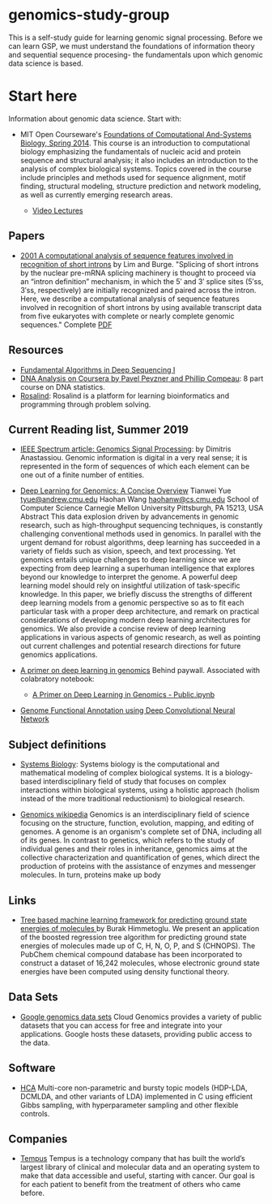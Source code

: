 # genomics-study-group

This is a self-study guide for learning genomic signal processing. Before we can learn GSP, we must understand the foundations of information theory and sequential sequence procesing- the fundamentals upon which genomic data science is based.

# Start here
Information about genomic data science. Start with:
- MIT Open Courseware's [Foundations of Computational And-Systems Biology, Spring 2014](https://ocw.mit.edu/courses/biology/7-91j-foundations-of-computational-and-systems-biology-spring-2014/index.htm). 
This course is an introduction to computational biology emphasizing the fundamentals of nucleic acid and protein sequence and structural analysis; it also includes an introduction to the analysis of complex biological systems. Topics covered in the course include principles and methods used for sequence alignment, motif finding, structural modeling, structure prediction and network modeling, as well as currently emerging research areas.

  - [Video Lectures](https://ocw.mit.edu/courses/biology/7-91j-foundations-of-computational-and-systems-biology-spring-2014/video-lectures/)

## Papers
- [2001 A computational analysis of sequence features involved in recognition of short introns](https://www.pnas.org/content/98/20/11193) by Lim and Burge. "Splicing of short introns by the nuclear pre-mRNA splicing machinery is thought to proceed via an “intron definition” mechanism, in which the 5′ and 3′ splice sites (5′ss, 3′ss, respectively) are initially recognized and paired across the intron. Here, we describe a computational analysis of sequence features involved in recognition of short introns by using available transcript data from five eukaryotes with complete or nearly complete genomic sequences." Complete [PDF](https://www.pnas.org/content/pnas/98/20/11193.full.pdf)

## Resources
- [Fundamental Algorithms in Deep Sequencing I](http://bioinformaticsalgorithms.com/)
- [DNA Analysis on Coursera by Pavel Pevzner and Phillip Compeau](https://www.coursera.org/learn/dna-analysis): 8 part course on DNA statistics.
- [Rosalind](http://rosalind.info/problems/locations): Rosalind is a platform for learning bioinformatics and programming through problem solving.

## Current Reading list, Summer 2019

- [IEEE Spectrum article: Genomics Signal Processing](https://pdfs.semanticscholar.org/eb87/1f4b1840e9357a78df2a1809161dbbee4796.pdf): 
by Dimitris Anastassiou. Genomic information is digital in a very real sense; it is
represented in the form of sequences of which each element
can be one out of a finite number of entities. 

- [Deep Learning for Genomics: A Concise Overview](https://arxiv.org/pdf/1802.00810.pdf) Tianwei Yue tyue@andrew.cmu.edu
Haohan Wang haohanw@cs.cmu.edu
School of Computer Science
Carnegie Mellon University
Pittsburgh, PA 15213, USA
Abstract
This data explosion driven by advancements in genomic research, such as high-throughput
sequencing techniques, is constantly challenging conventional methods used in genomics.
In parallel with the urgent demand for robust algorithms, deep learning has succeeded
in a variety of fields such as vision, speech, and text processing. Yet genomics entails
unique challenges to deep learning since we are expecting from deep learning a superhuman
intelligence that explores beyond our knowledge to interpret the genome. A powerful deep
learning model should rely on insightful utilization of task-specific knowledge. In this
paper, we briefly discuss the strengths of different deep learning models from a genomic
perspective so as to fit each particular task with a proper deep architecture, and remark on
practical considerations of developing modern deep learning architectures for genomics. We
also provide a concise review of deep learning applications in various aspects of genomic
research, as well as pointing out current challenges and potential research directions for
future genomics applications.


- [A primer on deep learning in genomics](https://www.nature.com/articles/s41588-018-0295-5.epdf?no_publisher_access=1&r3_referer=nature) Behind paywall. Associated with colabratory notebook:
  - [A Primer on Deep Learning in Genomics - Public.ipynb](https://colab.research.google.com/drive/17E4h5aAOioh5DiTo7MZg4hpL6Z_0FyWr#scrollTo=eiiwjw4yhX0P)

- [Genome Functional Annotation using Deep Convolutional
Neural Network](https://www.biorxiv.org/content/biorxiv/early/2018/05/25/330308.full.pdf)

## Subject definitions

- [Systems Biology](https://en.wikipedia.org/wiki/Systems_biology): Systems biology is the computational and mathematical modeling of complex biological systems. It is a biology-based interdisciplinary field of study that focuses on complex interactions within biological systems, using a holistic approach (holism instead of the more traditional reductionism) to biological research.

- [Genomics wikipedia](https://en.wikipedia.org/wiki/Genomics) Genomics is an interdisciplinary field of science focusing on the structure, function, evolution, mapping, and editing of genomes. A genome is an organism's complete set of DNA, including all of its genes. In contrast to genetics, which refers to the study of individual genes and their roles in inheritance, genomics aims at the collective characterization and quantification of genes, which direct the production of proteins with the assistance of enzymes and messenger molecules. In turn, proteins make up body 

## Links
- [Tree based machine learning framework for predicting ground state energies of molecules ](https://arxiv.org/abs/1609.07124) 
by Burak Himmetoglu.  We present an application of the boosted regression tree algorithm for predicting ground state energies of molecules made up of C, H, N, O, P, and S (CHNOPS). The PubChem chemical compound database has been incorporated to construct a dataset of 16,242 molecules, whose electronic ground state energies have been computed using density functional theory.

## Data Sets
- [Google genomics data sets](https://cloud.google.com/genomics/docs/public-datasets/) Cloud Genomics provides a variety of public datasets that you can access for free and integrate into your applications. Google hosts these datasets, providing public access to the data.

## Software
- [HCA](https://mloss.org/software/title/?page=11) Multi-core non-parametric and bursty topic models (HDP-LDA, DCMLDA, and other variants of LDA) implemented in C using efficient Gibbs sampling, with hyperparameter sampling and other flexible controls.

## Companies

- [Tempus](https://www.tempus.com/) Tempus is a technology company that has built the world’s largest library of clinical and molecular data and an operating system to make that data accessible and useful, starting with cancer. Our goal is for each patient to benefit from the treatment of others who came before.
